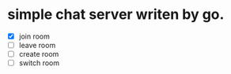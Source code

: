 # simple chat server writen by go.

- [x] join room
- [ ] leave room
- [ ] create room
- [ ] switch room
